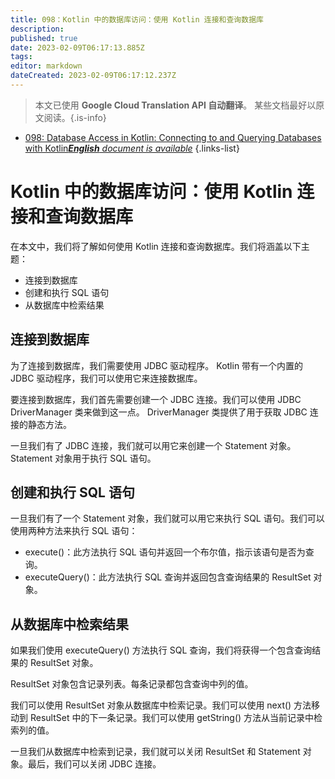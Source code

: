 ```yaml
---
title: 098：Kotlin 中的数据库访问：使用 Kotlin 连接和查询数据库
description: 
published: true
date: 2023-02-09T06:17:13.885Z
tags: 
editor: markdown
dateCreated: 2023-02-09T06:17:12.237Z
---
```


> 本文已使用 **Google Cloud Translation API 自动翻译**。
某些文档最好以原文阅读。{.is-info}



- [098: Database Access in Kotlin: Connecting to and Querying Databases with Kotlin***English** document is available*](/en/Knowledge-base/Kotlin/Learning/098-database-access-in-kotlin-connecting-to-and-querying-databases-with-kotlin)
{.links-list}


# Kotlin 中的数据库访问：使用 Kotlin 连接和查询数据库

在本文中，我们将了解如何使用 Kotlin 连接和查询数据库。我们将涵盖以下主题：

- 连接到数据库
- 创建和执行 SQL 语句
- 从数据库中检索结果

## 连接到数据库

为了连接到数据库，我们需要使用 JDBC 驱动程序。 Kotlin 带有一个内置的 JDBC 驱动程序，我们可以使用它来连接数据库。

要连接到数据库，我们首先需要创建一个 JDBC 连接。我们可以使用 JDBC DriverManager 类来做到这一点。 DriverManager 类提供了用于获取 JDBC 连接的静态方法。

一旦我们有了 JDBC 连接，我们就可以用它来创建一个 Statement 对象。 Statement 对象用于执行 SQL 语句。

## 创建和执行 SQL 语句

一旦我们有了一个 Statement 对象，我们就可以用它来执行 SQL 语句。我们可以使用两种方法来执行 SQL 语句：

- execute()：此方法执行 SQL 语句并返回一个布尔值，指示该语句是否为查询。
- executeQuery()：此方法执行 SQL 查询并返回包含查询结果的 ResultSet 对象。

## 从数据库中检索结果

如果我们使用 executeQuery() 方法执行 SQL 查询，我们将获得一个包含查询结果的 ResultSet 对象。

ResultSet 对象包含记录列表。每条记录都包含查询中列的值。

我们可以使用 ResultSet 对象从数据库中检索记录。我们可以使用 next() 方法移动到 ResultSet 中的下一条记录。我们可以使用 getString() 方法从当前记录中检索列的值。

一旦我们从数据库中检索到记录，我们就可以关闭 ResultSet 和 Statement 对象。最后，我们可以关闭 JDBC 连接。